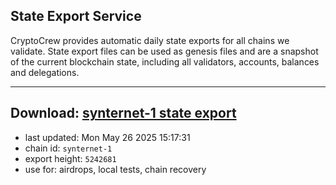 ## State Export Service
CryptoCrew provides automatic daily state exports for all chains we validate. State export files can be used as genesis files and are a snapshot of the current blockchain state, including all validators, accounts, balances and delegations.

---
**Download: [synternet-1 state export](https://dl-eu2.ccvalidators.com/SERVICE/synternet/synternet-1_export_5242681.json)**
---

- last updated: Mon May 26 2025 15:17:31
- chain id: `synternet-1`
- export height: `5242681`
- use for: airdrops, local tests, chain recovery
